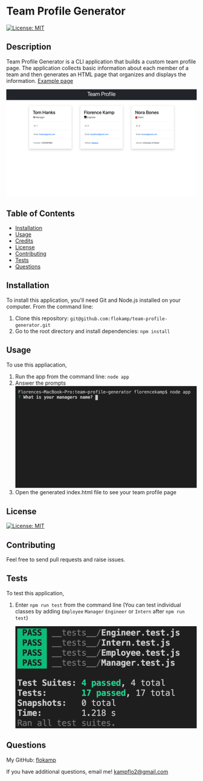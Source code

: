# Team Profile Generator

[![License: MIT](https://img.shields.io/badge/License-MIT-yellow.svg)](https://opensource.org/licenses/MIT)

## Description

Team Profile Generator is a CLI application that builds a custom team profile page. The application collects basic information about each member of a team and then generates an HTML page that organizes and displays the information.
[Example page](https://flokamp.github.io/team-profile-generator/)

![Screenshot](/assets/images/app.png)

## Table of Contents

- [Installation](#installation)
- [Usage](#usage)
- [Credits](#credits)
- [License](#license)
- [Contributing](#contributing)
- [Tests](#tests)
- [Questions](#questions)

## Installation

To install this application, you'll need Git and Node.js installed on your computer. From the command line:

1. Clone this repository: `git@github.com:flokamp/team-profile-generator.git`
2. Go to the root directory and install dependencies: `npm install`

## Usage

To use this appliacation,

1. Run the app from the command line: `node app`
2. Answer the prompts
   ![Screenshot](/assets/images/run.png)
3. Open the generated index.html file to see your team profile page

## License

[![License: MIT](https://img.shields.io/badge/License-MIT-yellow.svg)](https://opensource.org/licenses/MIT)

## Contributing

Feel free to send pull requests and raise issues.

## Tests

To test this application,

1. Enter `npm run test` from the command line (You can test individual classes by adding `Employee` `Manager` `Engineer` or `Intern` after `npm run test`)

   ![Screenshot](/assets/images/test.png)

## Questions

My GitHub: [flokamp](https://github.com/flokamp)

If you have additional questions, email me! kampflo2@gmail.com
